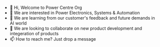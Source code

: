- 👋 Hi, Welcome to Power Centre Org
- 👀 We are interested in Power Electronics, Systems & Automation
- 🌱 We are learning from our customer's feedback and future demands in AI world
- 💞️ We are looking to collaborate on new product development and integeration of products
- 📫 How to reach me? Just drop a message
